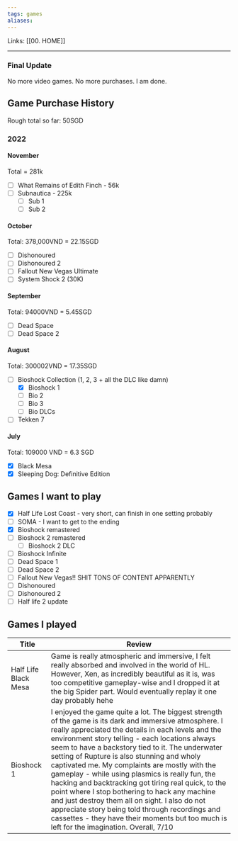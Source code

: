 ```yaml
---
tags: games
aliases: 
---
```

Links: [[00. HOME]]
- - -
### Final Update
No more video games. No more purchases. I am done.

## Game Purchase History
Rough total so far: 50SGD

### 2022
#### November
Total = 281k
- [ ] What Remains of Edith Finch - 56k
- [ ] Subnautica - 225k
	- [ ] Sub 1
	- [ ] Sub 2
#### October
Total: 378,000VND = 22.15SGD
- [ ] Dishonoured 
- [ ] Dishonoured 2
- [ ] Fallout New Vegas Ultimate
- [ ] System Shock 2 (30K)
#### September
Total: 94000VND = 5.45SGD
- [ ] Dead Space
- [ ] Dead Space 2
#### August
Total: 300002VND = 17.35SGD
- [ ] Bioshock Collection (1, 2, 3 + all the DLC like damn)
	- [x] Bioshock 1
	- [ ] Bio 2
	- [ ] Bio 3
	- [ ] Bio DLCs
- [ ] Tekken 7
#### July
Total: 109000 VND = 6.3 SGD
- [x] Black Mesa
- [x] Sleeping Dog: Definitive Edition

## Games I want to play

- [x] Half Life Lost Coast - very short, can finish in one setting probably
- [ ] SOMA - I want to get to the ending
- [x] Bioshock remastered
- [ ] Bioshock 2 remastered
	- [ ] Bioshock 2 DLC
- [ ] Bioshock Infinite
- [ ] Dead Space 1
- [ ] Dead Space 2
- [ ] Fallout New Vegas!! SHIT TONS OF CONTENT APPARENTLY
- [ ] Dishonoured
- [ ] Dishonoured 2
- [ ] Half life 2 update 

## Games I played


| Title                | Review                                                                                                                                                                                                                                                                        |
| -------------------- | ----------------------------------------------------------------------------------------------------------------------------------------------------------------------------------------------------------------------------------------------------------------------------- |
| Half Life Black Mesa | Game is really atmospheric and immersive, I felt really absorbed and involved in the world of HL. However, Xen, as incredibly beautiful as it is, was too competitive gameplay-wise and I dropped it at the big Spider part. Would eventually replay it one day probably hehe |
| Bioshock 1           | I enjoyed the game quite a lot. The biggest strength of the game is its dark and immersive atmosphere. I really appreciated the details in each levels and the environment story telling - each locations always seem to have a backstory tied to it. The underwater setting of Rupture is also stunning and wholy captivated me. My complaints are mostly with the gameplay - while using plasmics is really fun, the hacking and backtracking got tiring real quick, to the point where I stop bothering to hack any machine and just destroy them all on sight. I also do not appreciate story being told through recordings and cassettes - they have their moments but too much is left for the imagination. Overall, 7/10                                                                                                                                                                                                                                                                             |
